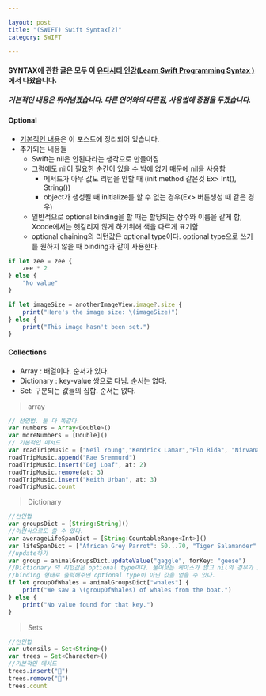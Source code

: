```yaml
---

layout: post
title: "(SWIFT) Swift Syntax[2]"
category: SWIFT

---
```


#### SYNTAX에 관한 글은 모두 이 [유다시티 인강(Learn Swift Programming Syntax )](https://classroom.udacity.com/courses/ud902/lessons/4667459037/concepts/46437489340923)에서 나왔습니다.

##### 기본적인 내용은 뛰어넘겠습니다. 다른 언어와의 다른점, 사용법에 중점을 두겠습니다.

#### Optional

* [기본적인 내용](https://hanjungv.github.io/2017-02-01-3_Swift_optional/)은 이 포스트에 정리되어 있습니다.
* 추가되는 내용들
    * Swift는 nil은 안된다라는 생각으로 만들어짐
    * 그럼에도 nil이 필요한 순간이 있을 수 밖에 없기 때문에 nil을 사용함
        * 메서드가 아무 값도 리턴을 안할 때 (init method 같은것 Ex> Int(), String())
        * object가 생성될 때 initialize를 할 수 없는 경우(Ex> 버튼생성 때 같은 경우)
    * 일반적으로 optional binding을 할 때는 할당되는 상수와 이름을 같게 함, Xcode에서는 헷갈리지 않게 하기위해 색을 다르게 표기함
    * optional chaining의 리턴값은 optional type이다. optional type으로 쓰기를 원하지 않을 때 binding과 같이 사용한다.

```javascript
if let zee = zee {
    zee * 2
} else {
    "No value"
}
```

```javascript
if let imageSize = anotherImageView.image?.size {
    print("Here's the image size: \(imageSize)")
} else {
    print("This image hasn't been set.")
}
```

#### Collections
* Array : 배열이다. 순서가 있다.
* Dictionary : key-value 쌍으로 다님. 순서는 없다.
* Set: 구분되는 값들의 집합. 순서는 없다.

> array

```javascript
// 선언법. 둘 다 똑같다.
var numbers = Array<Double>()
var moreNumbers = [Double]()
// 기본적인 메서드
var roadTripMusic = ["Neil Young","Kendrick Lamar","Flo Rida", "Nirvana"]
roadTripMusic.append("Rae Sremmurd")
roadTripMusic.insert("Dej Loaf", at: 2)
roadTripMusic.remove(at: 3)
roadTripMusic.insert("Keith Urban", at: 3)
roadTripMusic.count
```

> Dictionary

```javascript
//선언법
var groupsDict = [String:String]()
//이런식으로도 쓸 수 있다.
var averageLifeSpanDict = [String:CountableRange<Int>]()
var lifeSpanDict = ["African Grey Parrot": 50...70, "Tiger Salamander": 12...15, "Bottlenose Dolphin": 20...30]
//update하기
var group = animalGroupsDict.updateValue("gaggle", forKey: "geese")
//Dictionary 의 리턴값은 optional type이다. 물어보는 케이스가 많고 nil의 경우가 많음
//binding 형태로 출력해주면 optional type이 아닌 값을 얻을 수 있다.
if let groupOfWhales = animalGroupsDict["whales"] {
    print("We saw a \(groupOfWhales) of whales from the boat.")
} else {
    print("No value found for that key.")
}
```

> Sets

```javascript
//선언법
var utensils = Set<String>()
var trees = Set<Character>()
//기본적인 메서드
trees.insert("🌲")
trees.remove("🌵")
trees.count
```

<br/><br/>
